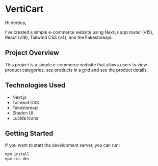 # VertiCart

Hi Vertica,

I've created a simple e-commerce website using Next.js app router (v15), React (v19), Tailwind CSS (v4), and the Fakestoreapi.

## Project Overview

This project is a simple e-commerce website that allows users to view product categories, see products in a grid and see the product details.

## Technologies Used

- Next.js
- Tailwind CSS
- Fakestoreapi
- Shadcn UI
- Lucide Icons

## Getting Started

If you want to start the development server, you can run:

```bash
npm install
npm run dev
```
